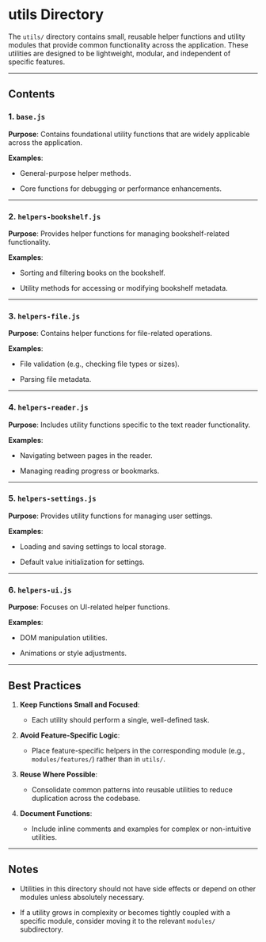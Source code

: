 # utils Directory

The `utils/` directory contains small, reusable helper functions and utility modules that provide common functionality across the application. These utilities are designed to be lightweight, modular, and independent of specific features.

---

## Contents

### 1. `base.js`

**Purpose**: Contains foundational utility functions that are widely applicable across the application.

**Examples**:

- General-purpose helper methods.

- Core functions for debugging or performance enhancements.

---

### 2. `helpers-bookshelf.js`

**Purpose**: Provides helper functions for managing bookshelf-related functionality.

**Examples**:

- Sorting and filtering books on the bookshelf.

- Utility methods for accessing or modifying bookshelf metadata.

---

### 3. `helpers-file.js`

**Purpose**: Contains helper functions for file-related operations.

**Examples**:

- File validation (e.g., checking file types or sizes).

- Parsing file metadata.

---

### 4. `helpers-reader.js`

**Purpose**: Includes utility functions specific to the text reader functionality.

**Examples**:

- Navigating between pages in the reader.

- Managing reading progress or bookmarks.

---

### 5. `helpers-settings.js`

**Purpose**: Provides utility functions for managing user settings.

**Examples**:

- Loading and saving settings to local storage.

- Default value initialization for settings.

---

### 6. `helpers-ui.js`

**Purpose**: Focuses on UI-related helper functions.

**Examples**:

- DOM manipulation utilities.

- Animations or style adjustments.

---

## Best Practices

1. **Keep Functions Small and Focused**:

    - Each utility should perform a single, well-defined task.

2. **Avoid Feature-Specific Logic**:

    - Place feature-specific helpers in the corresponding module (e.g., `modules/features/`) rather than in `utils/`.

3. **Reuse Where Possible**:

    - Consolidate common patterns into reusable utilities to reduce duplication across the codebase.

4. **Document Functions**:
    - Include inline comments and examples for complex or non-intuitive utilities.

---

## Notes

- Utilities in this directory should not have side effects or depend on other modules unless absolutely necessary.

- If a utility grows in complexity or becomes tightly coupled with a specific module, consider moving it to the relevant `modules/` subdirectory.
